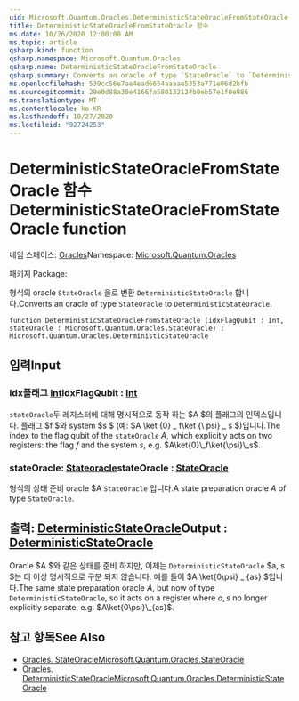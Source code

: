```yaml
---
uid: Microsoft.Quantum.Oracles.DeterministicStateOracleFromStateOracle
title: DeterministicStateOracleFromStateOracle 함수
ms.date: 10/26/2020 12:00:00 AM
ms.topic: article
qsharp.kind: function
qsharp.namespace: Microsoft.Quantum.Oracles
qsharp.name: DeterministicStateOracleFromStateOracle
qsharp.summary: Converts an oracle of type `StateOracle` to `DeterministicStateOracle`.
ms.openlocfilehash: 539cc56e7ae4ead6654aaaae5353a771e06d2bfb
ms.sourcegitcommit: 29e0d88a30e4166fa580132124b0eb57e1f0e986
ms.translationtype: MT
ms.contentlocale: ko-KR
ms.lasthandoff: 10/27/2020
ms.locfileid: "92724253"
---
```

# <a name="deterministicstateoraclefromstateoracle-function"></a><span data-ttu-id="a52a8-102">DeterministicStateOracleFromStateOracle 함수</span><span class="sxs-lookup"><span data-stu-id="a52a8-102">DeterministicStateOracleFromStateOracle function</span></span>

<span data-ttu-id="a52a8-103">네임 스페이스: [Oracles](xref:Microsoft.Quantum.Oracles)</span><span class="sxs-lookup"><span data-stu-id="a52a8-103">Namespace: [Microsoft.Quantum.Oracles](xref:Microsoft.Quantum.Oracles)</span></span>

<span data-ttu-id="a52a8-104">패키지 [](https://nuget.org/packages/)</span><span class="sxs-lookup"><span data-stu-id="a52a8-104">Package: [](https://nuget.org/packages/)</span></span>


<span data-ttu-id="a52a8-105">형식의 oracle `StateOracle` 을로 변환 `DeterministicStateOracle` 합니다.</span><span class="sxs-lookup"><span data-stu-id="a52a8-105">Converts an oracle of type `StateOracle` to `DeterministicStateOracle`.</span></span>

```qsharp
function DeterministicStateOracleFromStateOracle (idxFlagQubit : Int, stateOracle : Microsoft.Quantum.Oracles.StateOracle) : Microsoft.Quantum.Oracles.DeterministicStateOracle
```


## <a name="input"></a><span data-ttu-id="a52a8-106">입력</span><span class="sxs-lookup"><span data-stu-id="a52a8-106">Input</span></span>

### <a name="idxflagqubit--int"></a><span data-ttu-id="a52a8-107">Idx플래그 [Int](xref:microsoft.quantum.lang-ref.int)</span><span class="sxs-lookup"><span data-stu-id="a52a8-107">idxFlagQubit : [Int](xref:microsoft.quantum.lang-ref.int)</span></span>

<span data-ttu-id="a52a8-108">`stateOracle`두 레지스터에 대해 명시적으로 동작 하는 $A $의 플래그의 인덱스입니다. 플래그 $f $와 system $s $ (예: $A \ket {0} \_ f\ket {\ psi} \_ s $)입니다.</span><span class="sxs-lookup"><span data-stu-id="a52a8-108">The index to the flag qubit of the `stateOracle` $A$, which explicitly acts on two registers: the flag $f$ and the system $s$, e.g. $A\ket{0}\_f\ket{\psi}\_s$.</span></span>


### <a name="stateoracle--stateoracle"></a><span data-ttu-id="a52a8-109">stateOracle: [Stateoracle](xref:Microsoft.Quantum.Oracles.StateOracle)</span><span class="sxs-lookup"><span data-stu-id="a52a8-109">stateOracle : [StateOracle](xref:Microsoft.Quantum.Oracles.StateOracle)</span></span>

<span data-ttu-id="a52a8-110">형식의 상태 준비 oracle $A `StateOracle` 입니다.</span><span class="sxs-lookup"><span data-stu-id="a52a8-110">A state preparation oracle $A$ of type `StateOracle`.</span></span>



## <a name="output--deterministicstateoracle"></a><span data-ttu-id="a52a8-111">출력: [DeterministicStateOracle](xref:Microsoft.Quantum.Oracles.DeterministicStateOracle)</span><span class="sxs-lookup"><span data-stu-id="a52a8-111">Output : [DeterministicStateOracle](xref:Microsoft.Quantum.Oracles.DeterministicStateOracle)</span></span>

<span data-ttu-id="a52a8-112">Oracle $A $와 같은 상태를 준비 하지만, 이제는 `DeterministicStateOracle` $a, s $는 더 이상 명시적으로 구분 되지 않습니다. 예를 들어  $A \ket{0\psi} \_ {as} $입니다.</span><span class="sxs-lookup"><span data-stu-id="a52a8-112">The same state preparation oracle $A$, but now of type `DeterministicStateOracle`, so it acts on a register where $a,s$ no longer explicitly separate, e.g.  $A\ket{0\psi}\_{as}$.</span></span>

## <a name="see-also"></a><span data-ttu-id="a52a8-113">참고 항목</span><span class="sxs-lookup"><span data-stu-id="a52a8-113">See Also</span></span>

- [<span data-ttu-id="a52a8-114">Oracles. StateOracle</span><span class="sxs-lookup"><span data-stu-id="a52a8-114">Microsoft.Quantum.Oracles.StateOracle</span></span>](xref:Microsoft.Quantum.Oracles.StateOracle)
- [<span data-ttu-id="a52a8-115">Oracles. DeterministicStateOracle</span><span class="sxs-lookup"><span data-stu-id="a52a8-115">Microsoft.Quantum.Oracles.DeterministicStateOracle</span></span>](xref:Microsoft.Quantum.Oracles.DeterministicStateOracle)